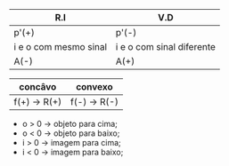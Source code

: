
| R.I                   | V.D                       |
| --------------------- | ------------------------- |
| p'(+)                 | p'(-)                     |
| i e o com mesmo sinal | i e o com sinal diferente |
| A(-)                  | A(+)                      |

| concâvo      | convexo      |
| ------------ | ------------ |
| f(+) -> R(+) | f(-) -> R(-) |
- o > 0 → objeto para cima;
- o < 0 → objeto para baixo;
- i > 0 → imagem para cima;
- i < 0 → imagem para baixo;

